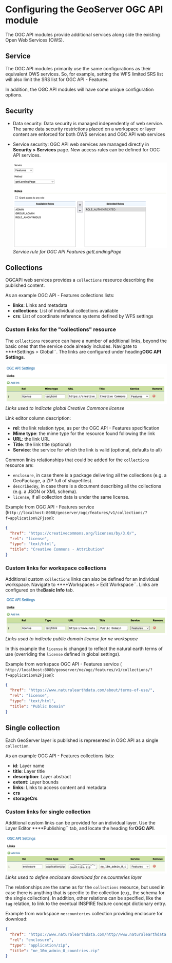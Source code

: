 # Configuring the GeoServer OGC API module

The OGC API modules provide additional services along side the existing Open Web Services (OWS).

## Service

The OGC API modules primarily use the same configurations as their equivalent OWS services. So, for example, setting the WFS limited SRS list will also limit the SRS list for OGC API - Features.

In addition, the OGC API modules will have some unique configuration options.

## Security

-   Data security: Data security is managed independently of web service. The same data security restrictions placed on a workspace or layer content are enforced for both OWS services and OGC API web services

-   Service security: OGC API web services are managed directly in **Security > Services** page. New access rules can be defined for OGC API services.

    ![](img/service_rule.png)
    *Service rule for OGC API Features getLandingPage*

## Collections

OGCAPI web services provides a `collections` resource describing the published content.

As an example OGC API - Features collections lists:

-   **links**: Links and metadata
-   **collections**: List of individual collections available
-   **crs**: List of coordinate reference systems defined by WFS settings

### Custom links for the "collections" resource

The `collections` resource can have a number of additional links, beyond the basic ones that the service code already includes. Navigate to ****Settings > Global``. The links are configured under heading**OGC API Settings**.

![](img/global_links.png)
*Links used to indicate global Creative Commons license*

Link editor column description:

-   **rel**: the link relation type, as per the OGC API - Features specification
-   **Mime type**: the mime type for the resource found following the link
-   **URL**: the link URL
-   **Title**: the link title (optional)
-   **Service**: the service for which the link is valid (optional, defaults to all)

Common links relationships that could be added for the `collections` resource are:

-   `enclosure`, in case there is a package delivering all the collections (e.g. a GeoPackage, a ZIP full of shapefiles).
-   `describedBy`, in case there is a document describing all the collections (e.g. a JSON or XML schema).
-   `license`, if all collection data is under the same license.

Example from OGC API - Features service (`http://localhost:8080/geoserver/ogc/features/v1/collections/?f=application%2Fjson`):

``` json
{
  "href": "https://creativecommons.org/licenses/by/3.0/",
  "rel": "license",
  "type": "text/html",
  "title": "Creative Commons - Attribution"
}
```

### Custom links for workspace collections

Additional custom `collections` links can also be defined for an individual workspace. Navigate to ****Workspaces > Edit Workspace``. Links are configured on the**Basic Info** tab.

![](img/workspace_links.png)
*Links used to indicate public domain license for ne workspace*

In this example the `license` is changed to reflect the natural earth terms of use (overriding the `license` defined in global settings).

Example from workspace OGC API - Features service ( `http://localhost:8080/geoserver/ne/ogc/features/v1/collections/?f=application%2Fjson`):

``` json
{
  "href": "https://www.naturalearthdata.com/about/terms-of-use/",
  "rel": "license",
  "type": "text/html",
  "title": "Public Domain"
}
```

## Single collection

Each GeoServer layer is published is represented in OGC API as a single `collection`.

As an example OGC API - Features collections lists:

-   **id**: Layer name
-   **title**: Layer title
-   **description**: Layer abstract
-   **extent**: Layer bounds
-   **links**: Links to access content and metadata
-   **crs**
-   **storageCrs**

### Custom links for single collection

Additional custom links can be provided for an individual layer. Use the Layer Editor ****Publishing`` tab, and locate the heading for**OGC API**.

![](img/links.png)
*Links used to define enclosure download for ne:counteries layer*

The relationships are the same as for the `collections` resource, but used in case there is anything that is specific to the collection (e.g., the schema for the single collection). In addition, other relations can be specified, like the `tag` relation, to link to the eventual INSPIRE feature concept dictionary entry.

Example from workspace `ne:counteries` collection providing enclosure for download:

``` json
{
  "href": "https://www.naturalearthdata.com/http//www.naturalearthdata.com/download/10m/cultural/ne_10m_admin_0_countries.zip",
  "rel": "enclosure",
  "type": "application/zip",
  "title": "ne_10m_admin_0_countries.zip"
}
```
